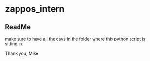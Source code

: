 # zappos_intern

## ReadMe

make sure to have all the csvs in the folder where this python script is sitting in.

Thank you,
Mike
